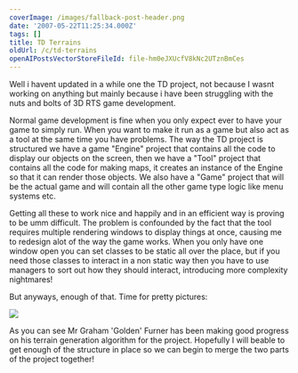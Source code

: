 ```yaml
---
coverImage: /images/fallback-post-header.png
date: '2007-05-22T11:25:34.000Z'
tags: []
title: TD Terrains
oldUrl: /c/td-terrains
openAIPostsVectorStoreFileId: file-hm0eJXUcfV8kNc2UTznBmCes
---
```


Well i havent updated in a while one the TD project, not because I wasnt working on anything but mainly because i have been struggling with the nuts and bolts of 3D RTS game development.

<!-- more -->

Normal game development is fine when you only expect ever to have your game to simply run. When you want to make it run as a game but also act as a tool at the same time you have problems. The way the TD project is structured we have a game "Engine" project that contains all the code to display our objects on the screen, then we have a "Tool" project that contains all the code for making maps, it creates an instance of the Engine so that it can render those objects. We also have a "Game" project that will be the actual game and will contain all the other game type logic like menu systems etc.

Getting all these to work nice and happily and in an efficient way is proving to be umm difficult. The problem is confounded by the fact that the tool requires multiple rendering windows to display things at once, causing me to redesign alot of the way the game works. When you only have one window open you can set classes to be static all over the place, but if you need those classes to interact in a non static way then you have to use managers to sort out how they should interact, introducing more complexity nightmares!

But anyways, enough of that. Time for pretty pictures:

![](https://www.mikecann.co.uk/Work/TDProject/terrain01.jpg)

As you can see Mr Graham 'Golden' Furner has been making good progress on his terrain generation algorithm for the project. Hopefully I will beable to get enough of the structure in place so we can begin to merge the two parts of the project together!
